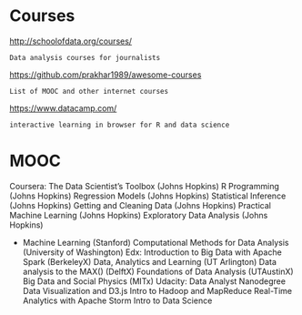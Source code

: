 Courses
=======

http://schoolofdata.org/courses/

	Data analysis courses for journalists

https://github.com/prakhar1989/awesome-courses

	List of MOOC and other internet courses

https://www.datacamp.com/

	interactive learning in browser for R and data science

MOOC
====

Coursera:
The Data Scientist’s Toolbox (Johns Hopkins)
R Programming (Johns Hopkins)
Regression Models (Johns Hopkins)
Statistical Inference (Johns Hopkins)
Getting and Cleaning Data (Johns Hopkins)
Practical Machine Learning (Johns Hopkins)
Exploratory Data Analysis (Johns Hopkins)
* Machine Learning (Stanford)
Computational Methods for Data Analysis (University of Washington)
Edx:
Introduction to Big Data with Apache Spark (BerkeleyX)
Data, Analytics and Learning (UT Arlington)
Data analysis to the MAX() (DelftX)
Foundations of Data Analysis (UTAustinX)
Big Data and Social Physics (MITx)
Udacity:
Data Analyst Nanodegree
Data Visualization and D3.js
Intro to Hadoop and MapReduce
Real-Time Analytics with Apache Storm
Intro to Data Science

